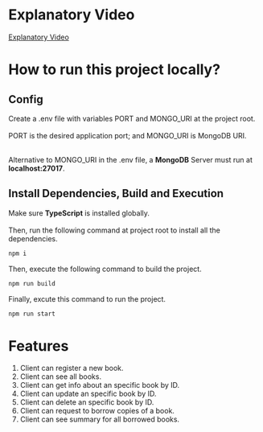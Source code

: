<h1>Explanatory Video</h1>
<a href="https://youtu.be/zYAKCbzMw6w" target="_blank">Explanatory Video</a>

<h1>How to run this project locally?</h1>
<h2>Config</h2>
Create a .env file with variables PORT and MONGO_URI at the project root.<br/><br/>
PORT is the desired application port; and MONGO_URI is MongoDB URI.<br/><br/>

Alternative to MONGO_URI in the .env file, a <b>MongoDB</b> Server must run at <b>localhost:27017</b>.<br/>

<h2>Install Dependencies, Build and Execution</h2>
Make sure <b>TypeScript</b> is installed globally.<br/><br/>
Then, run the following command at project root to install all the dependencies.<br/>

```bash
npm i
```

Then, execute the following command to build the project.
```bash
npm run build
```

Finally, excute this command to run the project.
```bash
npm run start
```


<h1>Features</h1>
<ol>
    <li>Client can register a new book.</li>
    <li>Client can see all books.</li>
    <li>Client can get info about an specific book by ID.</li>
    <li>Client can update an specific book by ID.</li>
    <li>Client can delete an specific book by ID.</li>
    <li>Client can request to borrow copies of a book.</li>
    <li>Client can see summary for all borrowed books.</li>
</ol>

